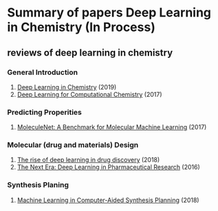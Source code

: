 # Summary of papers Deep Learning in Chemistry (In Process)
## reviews of deep learning in chemistry
### General Introduction
1. [Deep Learning in Chemistry](https://pubs.acs.org/doi/10.1021/acs.jcim.9b00266) (2019)
2. [Deep Learning for Computational Chemistry](https://onlinelibrary.wiley.com/doi/epdf/10.1002/jcc.24764) (2017)
### Predicting Properities
1. [MoleculeNet: A Benchmark for Molecular Machine Learning](https://arxiv.org/abs/1703.00564) (2017)
### Molecular (drug and materials) Design
1. [The rise of deep learning in drug discovery](https://www.sciencedirect.com/science/article/pii/S1359644617303598) (2018)
2. [The Next Era: Deep Learning in Pharmaceutical Research](https://www.ncbi.nlm.nih.gov/pubmed/27599991) (2016)
### Synthesis Planing
1. [Machine Learning in Computer-Aided Synthesis Planning](https://pubs.acs.org/doi/10.1021/acs.accounts.8b00087) (2018)
